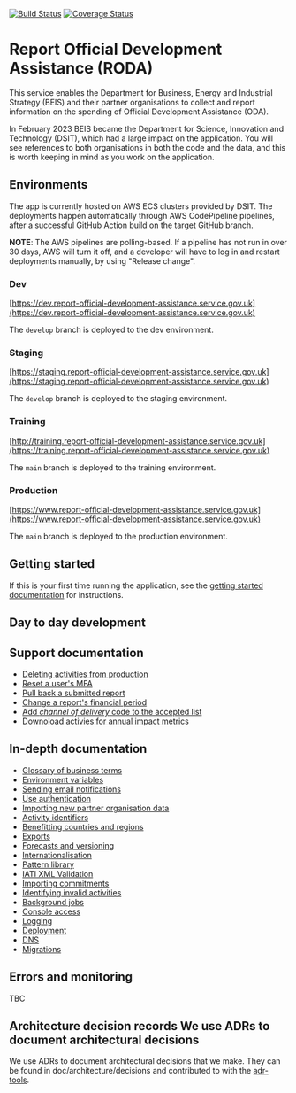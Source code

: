 [![Build Status](https://github.com/UKGovernmentBEIS/beis-report-official-development-assistance/workflows/CI/badge.svg?branch=develop)](https://github.com/UKGovernmentBEIS/beis-report-official-development-assistance/actions?query=branch%3Adevelop)
[![Coverage Status](https://coveralls.io/repos/github/UKGovernmentBEIS/beis-report-official-development-assistance/badge.svg?branch=develop)](https://coveralls.io/github/UKGovernmentBEIS/beis-report-official-development-assistance?branch=develop)

# Report Official Development Assistance (RODA)

This service enables the Department for Business, Energy and Industrial Strategy
(BEIS) and their partner organisations to collect and report information on the
spending of Official Development Assistance (ODA).

In February 2023 BEIS became the Department for Science, Innovation and
Technology (DSIT), which had a large impact on the application. You will
see references to both organisations in both the code and the data, and this is
worth keeping in mind as you work on the application.

## Environments
The app is currently hosted on AWS ECS clusters provided by DSIT. The
deployments happen automatically through AWS CodePipeline pipelines, after a
successful GitHub Action build on the target GitHub branch.

**NOTE**: The AWS pipelines are polling-based. If a pipeline has not run in over
30 days, AWS will turn it off, and a developer will have to log in and restart
deployments manually, by using "Release change".

### Dev

[https://dev.report-official-development-assistance.service.gov.uk](https://dev.report-official-development-assistance.service.gov.uk)

The `develop` branch is deployed to the dev environment.

### Staging

[https://staging.report-official-development-assistance.service.gov.uk](https://staging.report-official-development-assistance.service.gov.uk)

The `develop` branch is deployed to the staging environment.

### Training

[http://training.report-official-development-assistance.service.gov.uk](https://training.report-official-development-assistance.service.gov.uk)

The `main` branch is deployed to the training environment.

### Production

[https://www.report-official-development-assistance.service.gov.uk](https://www.report-official-development-assistance.service.gov.uk)

The `main` branch is deployed to the production environment.

## Getting started

If this is your first time running the application, see the [getting started
documentation](/doc/getting-started.md) for instructions.

## Day to day development

## Support documentation

- [Deleting activities from
  production](/doc/support/deleting-activities-production.md)
- [Reset a user's MFA](/doc/support/reset_mfa.md)
- [Pull back a submitted report](/doc/support/pull_back_submitted_report.md)
- [Change a report's financial period](/doc/support/change_financial_period.md)
- [Add _channel of delivery_ code to the accepted
  list](/doc/support/add_accepted_channel_of_delivery_code.md) 
- [Downoload activies for annual impact
  metrics](/doc/support/download_activities_for_annual_impact_metrics.md)

## In-depth documentation

- [Glossary of business terms](/doc/glossary.md)
- [Environment variables](/doc/environment-variables.md)
- [Sending email notifications](/doc/email-notifications.md)
- [Use authentication](/doc/authentication.md)
- [Importing new partner organisation
  data](/doc/importing-new-partner-organisation-data.md)
- [Activity identifiers](/doc/activity-identifiers.md)
- [Benefitting countries and regions](/doc/benefitting_countries_and_regions.md)
- [Exports](/doc/exports.md)
- [Forecasts and versioning](/doc/forecasts-and-versioning.md)
- [Internationalisation](/doc/i18n.md)
- [Pattern library](/doc/patterns.md)
- [IATI XML Validation](/doc/xml-validation.md)
- [Importing commitments](/doc/import-commitments.md)
- [Identifying invalid activities](/doc/utilities.md)
- [Background jobs](/doc/background-jobs.md)
- [Console access](/doc/console-access.md)
- [Logging](/doc/logging.md)
- [Deployment](/doc/deployment-process.md)
- [DNS](/doc/dns.md)
- [Migrations](/doc/migrations.md)

## Errors and monitoring

TBC

## Architecture decision records We use ADRs to document architectural decisions
We use ADRs to document architectural decisions that we make. They can be found
in doc/architecture/decisions and contributed to with the
[adr-tools](https://github.com/npryce/adr-tools).

